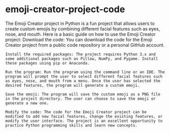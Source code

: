 # emoji-creator-project-code
The Emoji Creator project in Python is a fun project that allows users to create custom emojis by combining different facial features such as eyes, nose, and mouth. Here is a basic guide on how to use the Emoji Creator project:
    Download the code: You can download the code for the Emoji Creator project from a public code repository or a personal GitHub account.

    Install the required packages: The project requires Python 3.x and some additional packages such as Pillow, NumPy, and Pygame. Install these packages using pip or Anaconda.

    Run the program: Run the program using the command line or an IDE. The program will prompt the user to select different facial features such as eyes, nose, and mouth from a menu. Once the user has selected the desired features, the program will generate a custom emoji.

    Save the emoji: The program will save the custom emoji as a PNG file in the project directory. The user can choose to save the emoji or generate a new one.

    Modify the code: The code for the Emoji Creator project can be modified to add new facial features, change the existing features, or modify the user interface. The project is an excellent opportunity to practice Python programming skills and learn new concepts.
